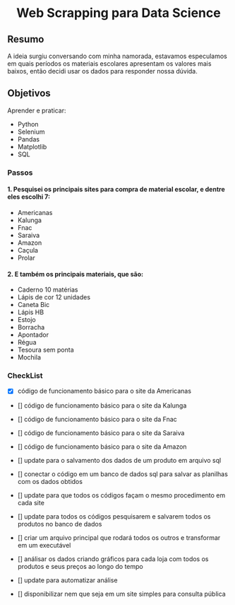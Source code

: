 <h1 align="center">Web Scrapping para Data Science</h1>


## Resumo

A ideia surgiu conversando com minha namorada, estavamos especulamos em quais períodos os materiais escolares apresentam os valores mais baixos, então decidi usar os dados para responder nossa dúvida.

## Objetivos

Aprender e praticar:
   - Python
   - Selenium
   - Pandas
   - Matplotlib
   - SQL
 

### Passos

####         1. Pesquisei os principais sites para compra de material escolar, e dentre eles escolhi 7:

   - Americanas
   - Kalunga
   - Fnac
   - Saraiva
   - Amazon
   - Caçula
   - Prolar


####         2. E também os principais materiais, que são:

  - Caderno 10 matérias
  - Lápis de cor 12 unidades
  - Caneta Bic
  - Lápis HB
  - Estojo
  - Borracha
  - Apontador
  - Régua
  - Tesoura sem ponta
  - Mochila


### CheckList

  - [x] código de funcionamento básico para o site da Americanas
  - [] código de funcionamento básico para o site da Kalunga
  - [] código de funcionamento básico para o site da Fnac
  - [] código de funcionamento básico para o site da Saraiva
  - [] código de funcionamento básico para o site da Amazon

  - [] update para o salvamento dos dados de um produto em arquivo sql
  - [] conectar o código em um banco de dados sql para salvar as planilhas com os dados obtidos

  - [] update para que todos os códigos façam o mesmo procedimento em cada site

  - [] update para todos os códigos pesquisarem e salvarem todos os produtos no banco de dados

  - [] criar um arquivo principal que rodará todos os outros e transformar em um executável

  - [] análisar os dados criando gráficos para cada loja com todos os produtos e seus preços ao longo do tempo

  - [] update para automatizar análise
  
  - [] disponibilizar nem que seja em um site simples para consulta pública
            
            
            
            
            
            
            
            
            
            
            
            
            
            
            
            
